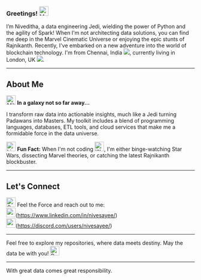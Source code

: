 ### Greetings! <img src="https://raw.githubusercontent.com/Tarikul-Islam-Anik/Animated-Fluent-Emojis/master/Emojis/Hand%20gestures/Vulcan%20Salute.png" alt="Vulcan Salute" width="25" height="25" />

I’m Niveditha, a data engineering Jedi, wielding the power of Python and the agility of Spark! When I'm not architecting data solutions, you can find me deep in the Marvel Cinematic Universe or enjoying the epic stunts of Rajnikanth. Recently, I've embarked on a new adventure into the world of blockchain technology. I'm from Chennai, India <img src="https://raw.githubusercontent.com/stevenrskelton/flag-icon/master/png/16/country-4x3/in.png">, currently living in London, UK <img src="https://raw.githubusercontent.com/stevenrskelton/flag-icon/master/png/16/country-4x3/gb.png">.

---

## About Me

<img src="https://raw.githubusercontent.com/Tarikul-Islam-Anik/Animated-Fluent-Emojis/master/Emojis/Travel%20and%20places/Milky%20Way.png" alt="Milky Way" width="25" height="25" /> **In a galaxy not so far away...**

I transform raw data into actionable insights, much like a Jedi turning Padawans into Masters. My toolkit includes a blend of programming languages, databases, ETL tools, and cloud services that make me a formidable force in the data universe.

<img src="https://raw.githubusercontent.com/Tarikul-Islam-Anik/Animated-Fluent-Emojis/master/Emojis/Objects/Light%20Bulb.png" alt="Light Bulb" width="25" height="25" /> **Fun Fact:** When I'm not coding <img src="https://raw.githubusercontent.com/Tarikul-Islam-Anik/Animated-Fluent-Emojis/master/Emojis/People%20with%20professions/Woman%20Technologist%20Medium-Light%20Skin%20Tone.png" alt="Woman Technologist Medium-Light Skin Tone" width="25" height="25" />, I'm either binge-watching Star Wars, dissecting Marvel theories, or catching the latest Rajnikanth blockbuster.

---

## Let's Connect

<img src="https://raw.githubusercontent.com/Tarikul-Islam-Anik/Animated-Fluent-Emojis/master/Emojis/Objects/Open%20Mailbox%20with%20Lowered%20Flag.png" alt="Open Mailbox with Lowered Flag" width="25" height="25" /> Feel the Force and reach out to me:<br/>
<img src="https://github.com/gauravghongde/social-icons/blob/master/SVG/Color/LinkedIN.svg" width="25" height="25"/>(https://www.linkedin.com/in/nivesayee/)<br/>
<img src="https://github.com/gauravghongde/social-icons/blob/master/SVG/Color/Discord.svg" width="25" height="25"/>(https://discord.com/users/nivesayee/)

---

Feel free to explore my repositories, where data meets destiny. May the data be with you! <img src="https://raw.githubusercontent.com/Tarikul-Islam-Anik/Animated-Fluent-Emojis/master/Emojis/Travel%20and%20places/Rocket.png" alt="Rocket" width="25" height="25" />

---

With great data comes great responsibility.
